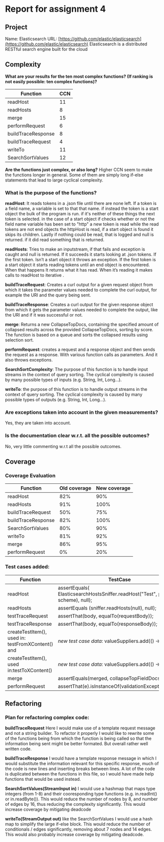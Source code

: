 # **Report for assignment 4**
## **Project**

Name: Elasticsearch
URL: [https://github.com/elastic/elasticsearch](https://github.com/elastic/elasticsearch)
Elasticsearch is a distributed RESTful search engine built for the cloud

## **Complexity**

**What are your results for the ten most complex functions? (If ranking is not easily possible: ten complex functions)?**

| Function           | CCN |
| ------------------ | --- |
| readHost           | 11  |
| readHosts          | 8   |
| merge              | 15  |
| performRequest     | 6   |
| buildTraceResponse | 8   |
| buildTraceRequest  | 4   |
| writeTo            | 11  |
| SearchSortValues   | 12  |

**Are the functions just complex, or also long?**
Higher CCN seem to make the functions longer in general. Some of them are simply long if-else statements that lead to large cyclical complexity.

### What is the purpose of the functions?
**readHost**: It reads tokens in a .json file until there are none left. If a token is a field name, a variable is set to that that name. if instead the token is a start object the bulk of the program is run. if it's neither of these things the next token is selected. in the case of a start object if checks whether or not the field name variable has been set to "http" a new token is read while the read tokens are not end objects the httpHost is read, if a start object is found it skips its children. Lastly if nothing could be read, that is logged and null is returned. if it did read something that is returned. 

**readHosts**: Tries to make an inputstream, if that fails and exception is caught and null is returned. If it succeeds it starts looking at .json tokens. If the first token. Isn’t a start object it throws an exception. If the first token is a start object it starts reading tokens until an end object is encountered. When that happens It returns what it has read. When it’s reading it makes calls to readHost to iterative .

**buildTraceRequest**:  Creates a curl output for a given request object from which it takes the 
parameter values needed to complete the curl output, for example the URI
and the query being sent.

**buildTraceResponse**: Creates a curl output for the given response object from which it gets the
parameter values needed to complete the output, like the URI and if it was
successful or not.

**merge**: Returns a new CollapseTopDocs, containing the specified amount of collapsed results across the provided CollapseTopDocs, sorting by score. The function is based on a queue and sorts the collapsed results using selection sort.

**performRequest**: creates a request and a response object and then sends the request as a response. With various function calls as parameters. And it also throws exceptions.

**SearchSortComplexity**: The purpose of this function is to handle input streams in the context of query sorting. The cyclical complexity is caused by many possible types of inputs (e.g. String, Int, Long…).

**writeTo**: the purpose of this function is to handle output streams in the context of query sorting. The cyclical complexity is caused by many possible types of outputs (e.g. String, Int, Long…).



### Are exceptions taken into account in the given measurements?
Yes, they are taken into account.

### Is the documentation clear w.r.t. all the possible outcomes?
No, very little commenting w.r.t all the possible outcomes.


## Coverage

### Coverage Evaluation

| Function           | Old coverage | New coverage             |
| ------------------ | ------------ | ------------------------ |
| readHost           | 82%          | 90%                      |
| readHosts          | 91%          | 100%                     |
| buildTraceRequest  | 50%          | 75%                      |
| buildTraceResponse | 82%          | 100%                     |
| SearchSortValues   | 80%          | 90%                      |
| writeTo            | 81%          | 92%                      |
| merge              | 86%          | 95%                      |
| performRequest     | 0%           | 20%                      |


### Test cases added:

| Function                                          | TestCase                                                     |
| ------------------------------------------------- | ------------------------------------------------------------ |
| readHost                                          | assertEquals( ElasticsearchHostsSniffer.readHost("Test", parser, scheme), null); |
| readHosts                                         | assertEquals (sniffer.readHosts(null), null);                |
| testTraceRequest                                  | assertThat(body, equalTo(requestBody));                      |
| testTraceResponse                                 | assertThat(body, equalTo(responseBody));                     |
| createTestItem(), used in: testFromXContent() and | *new test case data:* valueSuppliers.add(() -> 'a');         |
| createTestItem(), used in:testToXContent()        | *new test case data:* valueSuppliers.add(() -> 'a');         |
| merge                                             | assertEquals(merged, collapseTopFieldDocs);        |
| performRequest                                    | assertThat(e).isInstanceOf(validationException.class)|
## **Refactoring**

### Plan for refactoring complex code:

**buildTraceRequest**
Here I would make use of a template request message and not a string builder. To refactor it properly I would like to rewrite some of the functions being from which the function is being called so that the information being sent might be better formated. But overall rather well written code.

**buildTraceResponse**
I would have a template response message in which I would substitute the information relevant for this specific response, much of the code is new lines and inserting breaks between lines. A lot of the code is duplicated between the functions in this file, so I would have made help functions that would be used instead.

**SearchSortValues(StreamInput in)**
I would use a hashmap that maps type integers (from 1-8) and their cooresponding type functions (e.g. in.readInt() or in.readByte()). This would reduce the number of nodes by 8, and number of edges by 16, thus reducing the complexity significantly. This would increase coverage by mitigating deadcode

**writeTo(StreamOutput out)**
like the SearchSortValues I would use a hash map to simplify the large if-else block. This would reduce the number of conditionals / edges significantly, removing about 7 nodes and 14 edges. This would also probably increase coverage by mitigating deadcode.




